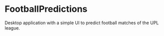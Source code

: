 # FootballPredictions
Desktop application with a simple UI to predict football matches of the UPL league.

